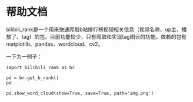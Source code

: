 # 帮助文档

bilibili_rank是一个用来快速爬取b站排行榜视频相关信息（视频名称、up主、播放了、tag）的包。目前功能较少，只有爬取和实现tag图云的功能。依赖的包有matplotlib、pandas、wordcloud、cv2。

一下为一例子：
```
import bilibili_rank as br

pd = br.get_b_rank()
pd

pd.show_word_cloud(show=True, save=True, path='img.png')
```
